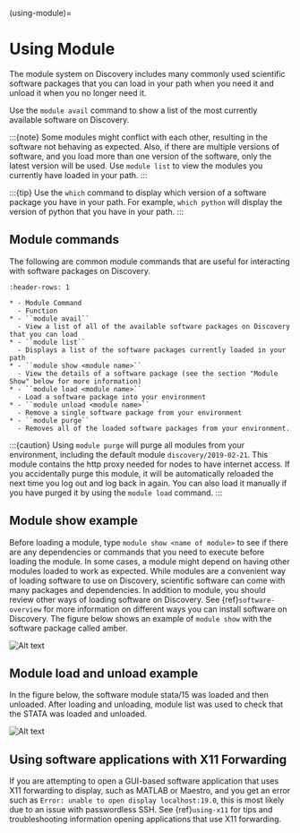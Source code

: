 (using-module)=

# Using Module

The module system on Discovery includes many commonly used scientific software packages
that you can load in your path when you need it and unload it when you no longer need it.

Use the `module avail` command to show a list of the most currently available software on Discovery.

:::{note}
Some modules might conflict with each other, resulting in the software not behaving as expected.
Also, if there are multiple versions of software, and you load more than one version of the software,
only the latest version will be used. Use `module list` to view the modules you currently have loaded in your path.
:::

:::{tip}
Use the `which` command to display which version of a software package you have in your path.
For example, `which python` will display the version of python that you have in your path.
:::

## Module commands

The following are common module commands that are useful for interacting with software packages on Discovery.

```{list-table}
:header-rows: 1

* - Module Command
  - Function
* - ``module avail``
  - View a list of all of the available software packages on Discovery that you can load
* - ``module list``
  - Displays a list of the software packages currently loaded in your path
* - ``module show <module name>``
  - View the details of a software package (see the section "Module Show" below for more information)
* - ``module load <module name>``
  - Load a software package into your environment
* - ``module unload <module name>``
  - Remove a single software package from your environment
* - ``module purge``
  - Removes all of the loaded software packages from your environment.
```

:::{caution}
Using `module purge` will purge all modules from your environment, including the default module `discovery/2019-02-21`.
This module contains the http proxy needed for nodes to have internet access.
If you accidentally purge this module, it will be automatically reloaded the next time you log out and
log back in again. You can also load it manually if you have purged it by using the `module load` command.
:::

## Module show example

Before loading a module, type `module show <name of module>` to see if there are any dependencies or commands that you need to execute
before loading the module. In some cases, a module might depend on having other modules loaded to work as expected. While modules are a convenient
way of loading software to use on Discovery, scientific software can come with many packages and dependencies. In addition to module, you should review
other ways of loading software on Discovery. See {ref}`software-overview` for more information on different ways you can install software on Discovery.
The figure below shows an example of `module show` with the software package called amber.

![Alt text](../images/moduleshow.jpg)

## Module load and unload example

In the figure below, the software module stata/15 was loaded and then unloaded. After loading and unloading, module list was used
to check that the STATA was loaded and unloaded.

![Alt text](../images/moduleload.jpg)

## Using software applications with X11 Forwarding

If you are attempting to open a GUI-based software application that  uses X11 forwarding to display, such as MATLAB or Maestro, and
you get an error such as `Error: unable to open display localhost:19.0`, this is most likely due to an issue with passwordless SSH.
See {ref}`using-x11` for tips and troubleshooting information opening applications that use X11 forwarding.
